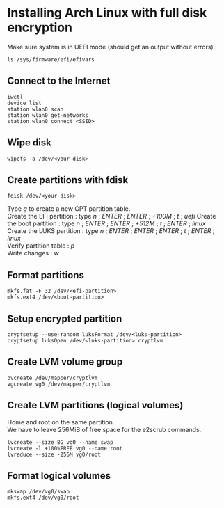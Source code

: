 # Installing Arch Linux with full disk encryption

Make sure system is in UEFI mode (should get an output without errors) :
```
ls /sys/firmware/efi/efivars
```
## Connect to the Internet
```
iwctl
device list
station wlan0 scan
station wlan0 get-networks
station wlan0 connect <SSID>
```

## Wipe disk
```
wipefs -a /dev/<your-disk>
```

## Create partitions with fdisk
```
fdisk /dev/<your-disk>
```
Type *g* to create a new GPT partition table.  
Create the EFI partition : type *n* ; *ENTER* ; *ENTER* ; *+100M* ; *t* ; *uefi*
Create the boot partition : type *n* ; *ENTER* ; *ENTER* ; *+512M* ; *t* ; *ENTER* ; *linux*  
Create the LUKS partition : type *n* ; *ENTER* ; *ENTER* ; *ENTER* ; *t* ; *ENTER* ; *linux*  
Verify partition table : *p*  
Write changes : *w*  

## Format partitions
```
mkfs.fat -F 32 /dev/<efi-partition>
mkfs.ext4 /dev/<boot-partition>
```

## Setup encrypted partition
```
cryptsetup --use-random luksFormat /dev/<luks-partition>
cryptsetup luksOpen /dev/<luks-partition> cryptlvm
```

## Create LVM volume group
```
pvcreate /dev/mapper/cryptlvm
vgcreate vg0 /dev/mapper/cryptlvm
```

## Create LVM partitions (logical volumes)
Home and root on the same partition.  
We have to leave 256MiB of free space for the e2scrub commands.
```
lvcreate --size 8G vg0 --name swap
lvcreate -l +100%FREE vg0 --name root
lvreduce --size -256M vg0/root
```

## Format logical volumes
```
mkswap /dev/vg0/swap
mkfs.ext4 /dev/vg0/root
```






```
```
```
```
```
```
```
```
```
```
